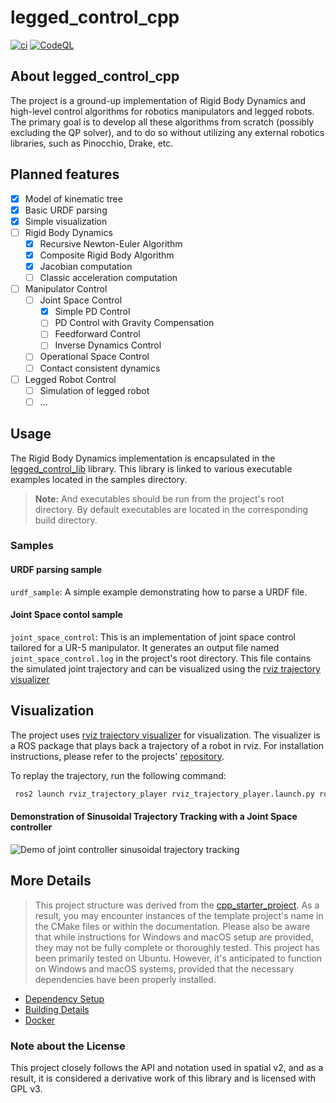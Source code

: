 # legged_control_cpp

[![ci](https://github.com/ermolenkodev/legged_control_cpp/actions/workflows/ci.yml/badge.svg)](https://github.com/ermolenkodev/legged_control_cpp/actions/workflows/ci.yml)
[![CodeQL](https://github.com/ermolenkodev/legged_control_cpp/actions/workflows/codeql-analysis.yml/badge.svg)](https://github.com/ermolenkodev/legged_control_cpp/actions/workflows/codeql-analysis.yml)

## About legged_control_cpp
The project is a ground-up implementation of Rigid Body Dynamics and high-level control algorithms for robotics manipulators and legged robots.
The primary goal is to develop all these algorithms from scratch (possibly excluding the QP solver), and to do so without utilizing any external robotics libraries, such as Pinocchio, Drake, etc.

## Planned features
- [x] Model of kinematic tree
- [x] Basic URDF parsing
- [x] Simple visualization
- [ ] Rigid Body Dynamics
  - [x] Recursive Newton-Euler Algorithm
  - [x] Composite Rigid Body Algorithm
  - [x] Jacobian computation
  - [ ] Classic acceleration computation
- [ ] Manipulator Control
  - [ ] Joint Space Control
    - [x] Simple PD Control
    - [ ] PD Control with Gravity Compensation
    - [ ] Feedforward Control
    - [ ] Inverse Dynamics Control
  - [ ] Operational Space Control
  - [ ] Contact consistent dynamics
- [ ] Legged Robot Control
  - [ ] Simulation of legged robot
  - [ ] ...

## Usage
The Rigid Body Dynamics implementation is encapsulated in the [legged_control_lib](src/legged_control_cpp) library. This library is linked to various executable examples located in the samples directory.
> **Note:**
> And executables should be run from the project's root directory.
> By default executables are located in the corresponding build directory.
### Samples
#### URDF parsing sample
`urdf_sample`: A simple example demonstrating how to parse a URDF file.
#### Joint Space contol sample
`joint_space_control`: This is an implementation of joint space control tailored for a UR-5 manipulator. It generates an output file named `joint_space_control.log` in the project's root directory. This file contains the simulated joint trajectory and can be visualized using the [rviz trajectory visualizer](https://github.com/ermolenkodev/rviz_trajectory_player)


## Visualization
The project uses [rviz trajectory visualizer](https://github.com/ermolenkodev/rviz_trajectory_player) for visualization.
The visualizer is a ROS package that plays back a trajectory of a robot in rviz.
For installation instructions, please refer to the projects' [repository](https://github.com/ermolenkodev/rviz_trajectory_player).

To replay the trajectory, run the following command:
```bash
 ros2 launch rviz_trajectory_player rviz_trajectory_player.launch.py robot_file:=<absolute_path_to_urdf|xacro_file> trajectory_file:=<absolute_path_to_trajectory_file>
```
#### Demonstration of Sinusoidal Trajectory Tracking with a Joint Space controller
![Demo of joint controller sinusoidal trajectory tracking](https://media.giphy.com/media/v1.Y2lkPTc5MGI3NjExNW90cmM1OWJ6aGt1YzRuZGdiMDl4Nzgwd2UxcmFvbWNjZXRibWtldiZlcD12MV9pbnRlcm5hbF9naWZfYnlfaWQmY3Q9Zw/vtr3CjGMr4ZaTHgNmm/giphy.gif)
## More Details
> This project structure was derived from the [cpp_starter_project](https://github.com/cpp-best-practices/cmake_template). As a result, you may encounter instances of the template project's name in the CMake files or within the documentation.
Please also be aware that while instructions for Windows and macOS setup are provided, they may not be fully complete or thoroughly tested. This project has been primarily tested on Ubuntu. However, it's anticipated to function on Windows and macOS systems, provided that the necessary dependencies have been properly installed.
 * [Dependency Setup](README_dependencies.md)
 * [Building Details](README_building.md)
 * [Docker](README_docker.md)

### Note about the License
This project closely follows the API and notation used in spatial v2, and as a result,
it is considered a derivative work of this library and is licensed with GPL v3.

